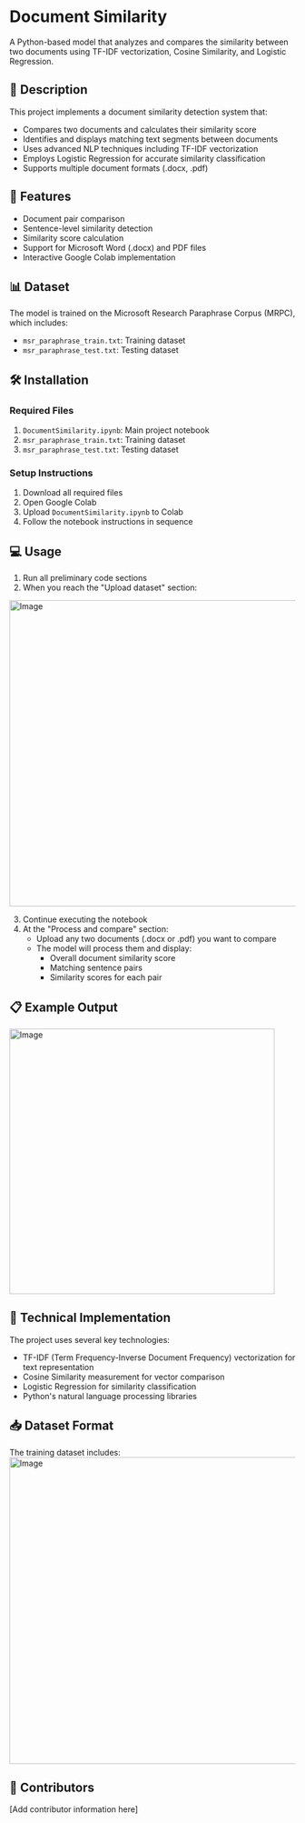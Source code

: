 # Document Similarity

A Python-based model that analyzes and compares the similarity between two documents using TF-IDF vectorization, Cosine Similarity, and Logistic Regression.

## 📝 Description

This project implements a document similarity detection system that:
- Compares two documents and calculates their similarity score
- Identifies and displays matching text segments between documents
- Uses advanced NLP techniques including TF-IDF vectorization
- Employs Logistic Regression for accurate similarity classification
- Supports multiple document formats (.docx, .pdf)

## 🚀 Features

- Document pair comparison
- Sentence-level similarity detection
- Similarity score calculation
- Support for Microsoft Word (.docx) and PDF files
- Interactive Google Colab implementation

## 📊 Dataset

The model is trained on the Microsoft Research Paraphrase Corpus (MRPC), which includes:
- `msr_paraphrase_train.txt`: Training dataset
- `msr_paraphrase_test.txt`: Testing dataset

## 🛠️ Installation

### Required Files
1. `DocumentSimilarity.ipynb`: Main project notebook
2. `msr_paraphrase_train.txt`: Training dataset
3. `msr_paraphrase_test.txt`: Testing dataset

### Setup Instructions

1. Download all required files
2. Open Google Colab
3. Upload `DocumentSimilarity.ipynb` to Colab
4. Follow the notebook instructions in sequence

## 💻 Usage

1. Run all preliminary code sections
2. When you reach the "Upload dataset" section:

<img width="539" alt="Image" src="https://github.com/user-attachments/assets/4de1f6f0-7b11-4235-ba37-0898f655b02c" />

3. Continue executing the notebook
4. At the "Process and compare" section:
   - Upload any two documents (.docx or .pdf) you want to compare
   - The model will process them and display:
     - Overall document similarity score
     - Matching sentence pairs
     - Similarity scores for each pair

## 📋 Example Output

<img width="467" alt="Image" src="https://github.com/user-attachments/assets/1dd25aca-4c37-4217-89c9-03a8de2b5f26" />

## 🧮 Technical Implementation

The project uses several key technologies:
- TF-IDF (Term Frequency-Inverse Document Frequency) vectorization for text representation
- Cosine Similarity measurement for vector comparison
- Logistic Regression for similarity classification
- Python's natural language processing libraries

## 📥 Dataset Format

The training dataset includes:
<br/>
<img width="540" alt="Image" src="https://github.com/user-attachments/assets/f5ee00c8-0c50-4f14-9947-b11ef6f1721e" />

## 👥 Contributors

[Add contributor information here]


